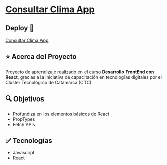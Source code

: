 # [Consultar Clima App]()

## Deploy 🔻

[Consultar Clima App]()

## ⭐ Acerca del Proyecto

Proyecto de aprendizaje realizado en el curso **Desarrollo FrontEnd con React**, gracias a la iniciativa de capacitación en tecnologías digitales por el Cluster Tecnológico de Catamarca (CTC).

## 🔍 Objetivos

- Profundiza en los elementos básicos de React
- PropTypes
- Fetch APIs

## ✅ Tecnologías

- Javascript
- React
